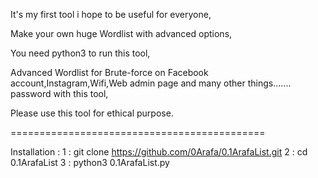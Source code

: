 It's my first tool i hope to be useful for everyone,

Make your own huge Wordlist with advanced options,

You need python3 to run this tool,

Advanced Wordlist for Brute-force on Facebook account,Instagram,Wifi,Web admin page and many other things....... password with this tool,

Please use this tool for ethical purpose.

============================================

Installation : 
1 : git clone https://github.com/0Arafa/0.1ArafaList.git
2 : cd 0.1ArafaList
3 : python3 0.1ArafaList.py
